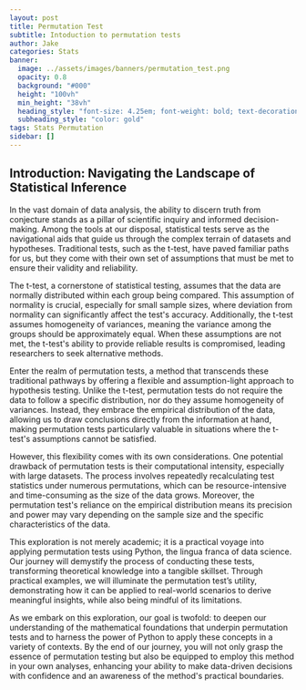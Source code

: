 ```yaml
---
layout: post
title: Permutation Test
subtitle: Intoduction to permutation tests
author: Jake
categories: Stats
banner:
  image: ../assets/images/banners/permutation_test.png
  opacity: 0.8
  background: "#000"
  height: "100vh"
  min_height: "38vh"
  heading_style: "font-size: 4.25em; font-weight: bold; text-decoration: underline"
  subheading_style: "color: gold"
tags: Stats Permutation
sidebar: []
---
```


## Introduction: Navigating the Landscape of Statistical Inference
In the vast domain of data analysis, the ability to discern truth from conjecture stands as a pillar of scientific inquiry and informed decision-making. Among the tools at our disposal, statistical tests serve as the navigational aids that guide us through the complex terrain of datasets and hypotheses. Traditional tests, such as the t-test, have paved familiar paths for us, but they come with their own set of assumptions that must be met to ensure their validity and reliability.

The t-test, a cornerstone of statistical testing, assumes that the data are normally distributed within each group being compared. This assumption of normality is crucial, especially for small sample sizes, where deviation from normality can significantly affect the test's accuracy. Additionally, the t-test assumes homogeneity of variances, meaning the variance among the groups should be approximately equal. When these assumptions are not met, the t-test's ability to provide reliable results is compromised, leading researchers to seek alternative methods.

Enter the realm of permutation tests, a method that transcends these traditional pathways by offering a flexible and assumption-light approach to hypothesis testing. Unlike the t-test, permutation tests do not require the data to follow a specific distribution, nor do they assume homogeneity of variances. Instead, they embrace the empirical distribution of the data, allowing us to draw conclusions directly from the information at hand, making permutation tests particularly valuable in situations where the t-test's assumptions cannot be satisfied.

However, this flexibility comes with its own considerations. One potential drawback of permutation tests is their computational intensity, especially with large datasets. The process involves repeatedly recalculating test statistics under numerous permutations, which can be resource-intensive and time-consuming as the size of the data grows. Moreover, the permutation test's reliance on the empirical distribution means its precision and power may vary depending on the sample size and the specific characteristics of the data.

This exploration is not merely academic; it is a practical voyage into applying permutation tests using Python, the lingua franca of data science. Our journey will demystify the process of conducting these tests, transforming theoretical knowledge into a tangible skillset. Through practical examples, we will illuminate the permutation test’s utility, demonstrating how it can be applied to real-world scenarios to derive meaningful insights, while also being mindful of its limitations.

As we embark on this exploration, our goal is twofold: to deepen our understanding of the mathematical foundations that underpin permutation tests and to harness the power of Python to apply these concepts in a variety of contexts. By the end of our journey, you will not only grasp the essence of permutation testing but also be equipped to employ this method in your own analyses, enhancing your ability to make data-driven decisions with confidence and an awareness of the method's practical boundaries.

